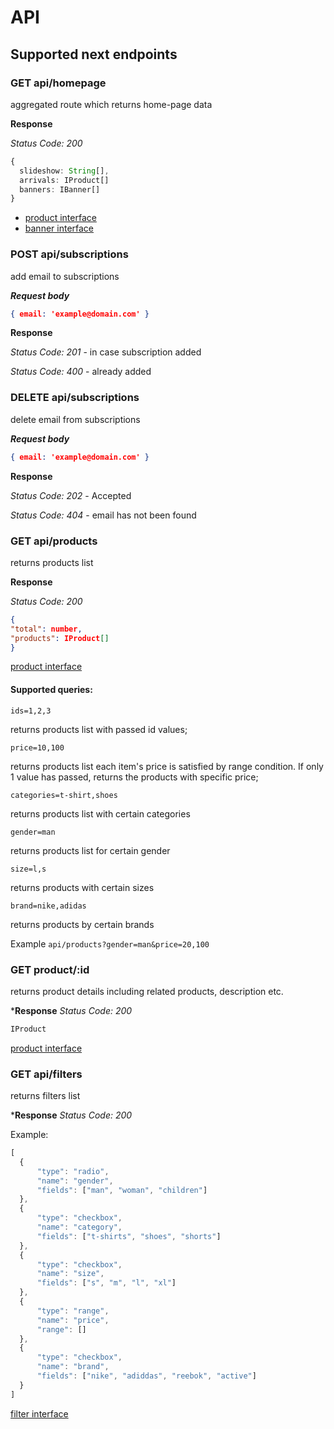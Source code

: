 # API

## Supported next endpoints
### GET api/homepage
aggregated route which returns home-page data

**Response**

*Status Code: 200*

```ts
{
  slideshow: String[],
  arrivals: IProduct[]  
  banners: IBanner[]
}
```

- [product interface](https://github.com/griddynamics/ui-intshp2-cp-okapi/blob/development/src/app/shared/interfaces/product.ts)
- [banner interface](https://github.com/griddynamics/ui-intshp2-cp-okapi/blob/development/src/app/shared/interfaces/index.ts)

### POST api/subscriptions
add email to subscriptions

***Request body***
```json
{ email: 'example@domain.com' }
```
**Response**

*Status Code: 201* - in case subscription added

*Status Code: 400* - already added

### DELETE api/subscriptions
delete email from subscriptions

***Request body***
```json
{ email: 'example@domain.com' }
```
**Response**

*Status Code: 202* - Accepted

*Status Code: 404* - email has not been found

### GET api/products
returns products list

**Response**

*Status Code: 200*

```json
{
"total": number,
"products": IProduct[]
}
```

[product interface](https://github.com/griddynamics/ui-intshp2-cp-okapi/blob/development/src/app/shared/interfaces/product.ts)

#### Supported queries:
`ids=1,2,3`

returns products list with passed id values;

`price=10,100`

returns products list each item's price is satisfied by range condition. If only 1 value has passed, returns the products with specific price;

`categories=t-shirt,shoes`

returns products list with certain categories

`gender=man`

returns products list for certain gender

`size=l,s`

returns products with certain sizes

`brand=nike,adidas`

returns products by certain brands

Example `api/products?gender=man&price=20,100`

### GET product/:id
returns product details including related products, description etc.

***Response**
*Status Code: 200*
```ts
IProduct
```

[product interface](https://github.com/griddynamics/ui-intshp2-cp-okapi/blob/development/src/app/shared/interfaces/product.ts)

### GET api/filters
returns filters list

***Response**
*Status Code: 200*

Example:
```ts
[
  {
      "type": "radio",
      "name": "gender",
      "fields": ["man", "woman", "children"]
  },
  {
      "type": "checkbox",
      "name": "category",
      "fields": ["t-shirts", "shoes", "shorts"]
  },
  {
      "type": "checkbox",
      "name": "size",
      "fields": ["s", "m", "l", "xl"]
  },
  {
      "type": "range",
      "name": "price",
      "range": []
  },
  {
      "type": "checkbox",
      "name": "brand",
      "fields": ["nike", "adiddas", "reebok", "active"]
  }
]
```

[filter interface](https://github.com/griddynamics/ui-intshp2-cp-okapi/blob/development/src/app/shared/interfaces/product.ts#L36)



